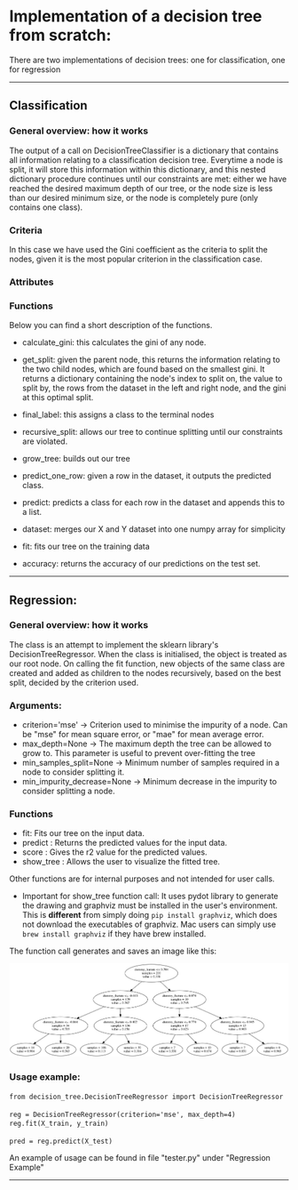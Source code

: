 # Implementation of a decision tree from scratch:

There are two implementations of decision trees: one for classification, one for regression
___

## Classification

### General overview: how it works
The output of a call on DecisionTreeClassifier is a dictionary that contains all information relating to a classification decision tree. 
Everytime a node is split, it will store this information within this dictionary, and this nested dictionary procedure continues until our constraints are met: 
either we have reached the desired maximum depth of our tree, or the node size is less than our desired minimum size, or the node is completely pure (only contains one class). 

### Criteria
In this case we have used the Gini coefficient as the criteria to split the nodes, given it is the most popular criterion in the classification case. 

### Attributes 

### Functions
Below you can find a short description of the functions. 

- calculate_gini: this calculates the gini of any node. 

- get_split: given the parent node, this returns the information relating to the two child nodes, which are found based on the smallest gini. It returns a dictionary containing the node's index to split on, the value to split by, the rows from the dataset in the left and right node, and the gini at this optimal split. 

- final_label: this assigns a class to the terminal nodes


- recursive_split: allows our tree to continue splitting until our constraints are violated. 

- grow_tree: builds out our tree 


- predict_one_row: given a row in the dataset, it outputs the predicted class.

- predict: predicts a class for each row in the dataset and appends this to a list. 

- dataset: merges our X and Y dataset into one numpy array for simplicity

- fit: fits our tree on the training data

- accuracy: returns the accuracy of our predictions on the test set. 

___

## Regression:

### General overview: how it works

The class is an attempt to implement the sklearn library's DecisionTreeRegressor. 
When the class is initialised, the object is treated as our root node. 
On calling the fit function, new objects of the same class are created and added as children to the nodes recursively, 
based on the best split, decided by the criterion used.

### Arguments:
- criterion='mse' -> Criterion used to minimise the impurity of a node. Can be "mse" for mean square error, or "mae" for mean average error.
- max_depth=None -> The maximum depth the tree can be allowed to grow to. This parameter is useful to prevent over-fitting the tree
- min_samples_split=None -> Minimum number of samples required in a node to consider splitting it.
- min_impurity_decrease=None -> Minimum decrease in the impurity to consider splitting a node.


### Functions
- fit: Fits our tree on the input data.
- predict : Returns the predicted values for the input data.
- score : Gives the r2 value for the predicted values.
- show_tree : Allows the user to visualize the fitted tree.

Other functions are for internal purposes and not intended for user calls. 

- Important for show_tree function call:
It uses pydot library to generate the drawing and graphviz must be installed in the user's environment. 
This is **different** from simply doing ```pip install graphviz```, which does not download the executables of graphviz. 
Mac users can simply use ```brew install graphviz``` if they have brew installed.

The function call generates and saves an image like this:

![Regression Decision Tree](Visualization/Regression_Decision_Tree.png)


### Usage example:
```
from decision_tree.DecisionTreeRegressor import DecisionTreeRegressor

reg = DecisionTreeRegressor(criterion='mse', max_depth=4)
reg.fit(X_train, y_train)

pred = reg.predict(X_test)
```

An example of usage can be found in file "tester.py" under "Regression Example"

___
